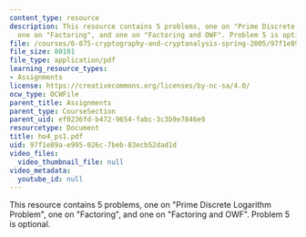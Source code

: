 ```yaml
---
content_type: resource
description: This resource contains 5 problems, one on "Prime Discrete Logarithm Problem",
  one on "Factoring", and one on "Factoring and OWF". Problem 5 is optional.
file: /courses/6-875-cryptography-and-cryptanalysis-spring-2005/97f1e89ae995026c7beb83ecb52dad1d_ho4_ps1.pdf
file_size: 80101
file_type: application/pdf
learning_resource_types:
- Assignments
license: https://creativecommons.org/licenses/by-nc-sa/4.0/
ocw_type: OCWFile
parent_title: Assignments
parent_type: CourseSection
parent_uid: ef0236fd-b472-9654-fabc-3c3b9e7846e9
resourcetype: Document
title: ho4_ps1.pdf
uid: 97f1e89a-e995-026c-7beb-83ecb52dad1d
video_files:
  video_thumbnail_file: null
video_metadata:
  youtube_id: null
---
```

This resource contains 5 problems, one on "Prime Discrete Logarithm Problem", one on "Factoring", and one on "Factoring and OWF". Problem 5 is optional.
